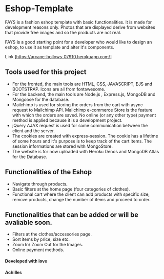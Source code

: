 # Eshop-Template  

FAYS is a fashion eshop template with basic functionalities. It is made for development reasons only. Photos that are displayed derive from websites that provide 
free images and so the products are not real. 

FAYS is a good starting point for a developer who would like to design an eshop, to use it as template and alter it's components. 

Link [https://arcane-hollows-07910.herokuapp.com/]


## Tools used for this project

* For the fronted, the main tools are HTML, CSS, JAVASCRIPT, EJS and BOOTSTRAP. Icons are all from fontawesome. 
* For the backend, the main tools are Node.js , Express.js, MongoDB and Mongoose for the database.
* Mailchimp is used for storing the orders from the cart with async request to Mailchimp API. Mailchimp e-commerce Store is the feature with which the orders are saved.
  No online (or any other type) payment method is applied because it is a development project. 
* jQuery AJAX request is used for some communication between the client and the server.
* The cookies are created with express-session. The cookie has a lifetime of some hours and it's purpose is to keep track of the cart items. The session informations are
stored with MongoStore.
* The website is for now uploaded with Heroku Denos and MongoDB Atlas for the Database.

## Functionalities of the Eshop

* Navigate through products.
* Basic filters at the home page (four categories of clothes).
* Functional cart where the client can add products with specific size, remove products, change the number of items and proceed to order.

## Functionalities that can be added or will be avaliable soon.

* Filters at the clothes/accessories page.
* Sort items by price, size etc.
* Zoom In/ Zoom Out for the Images.
* Online payment methods.


#### Developed with love
#### Achilles
